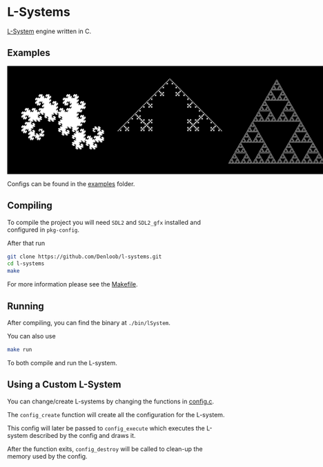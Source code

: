 # L-Systems
[L-System](https://en.wikipedia.org/wiki/L-system) engine written in C.

## Examples
<div style="display: flex; justify-content: space-between;">
    <img src="./images/dragon_curve.png" alt="Image of the Dragon Curve" width="250" height="250">
    <img src="./images/koch_curve.png" alt="Image of the Koch Curve" width="250" height="250">
    <img src="./images/sierpinski_triangle.png" alt="Image of the Sierpinski Triangle" width="250" height="250">
</div>

Configs can be found in the [examples](./examples/) folder.

## Compiling
To compile the project you will need `SDL2` and `SDL2_gfx` installed and configured in `pkg-config`.

After that run
```sh
git clone https://github.com/Denloob/l-systems.git
cd l-systems
make
```

For more information please see the [Makefile](./Makefile).

## Running

After compiling, you can find the binary at `./bin/lSystem`.

You can also use
```sh
make run
```
To both compile and run the L-system.

## Using a Custom L-System

You can change/create L-systems by changing the functions in [config.c](./src/config.c).

The `config_create` function will create all the configuration for the L-system.

This config will later be passed to `config_execute` which executes the L-system described
by the config and draws it.

After the function exits, `config_destroy` will be called to clean-up the memory used by the config.
